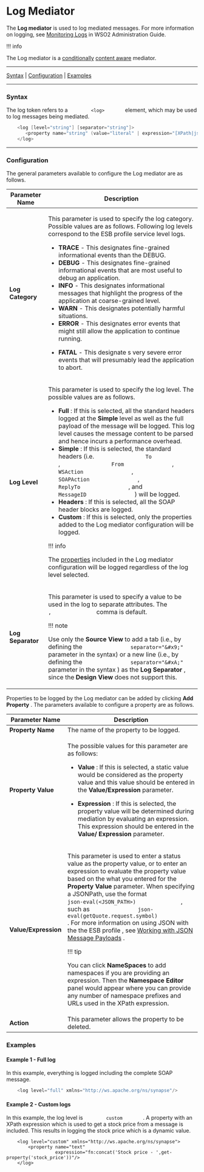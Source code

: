 # Log Mediator

The **Log mediator** is used to log mediated messages. For more
information on logging, see [Monitoring
Logs](https://docs.wso2.com/display/ADMIN44x/Monitoring+Logs) in WSO2
Administration Guide.

!!! info

The Log mediator is a
[conditionally](ESB-Mediators_119131045.html#ESBMediators-Content-awareness)
[content
aware](ESB-Mediators_119131045.html#ESBMediators-Content-awareness)
mediator.


------------------------------------------------------------------------

[Syntax](#LogMediator-Syntax) \|
[Configuration](#LogMediator-Configuration) \|
[Examples](#LogMediator-Examples)

------------------------------------------------------------------------

### Syntax

The log token refers to a `         <log>        ` element, which may be
used to log messages being mediated.

``` java
    <log [level="string"] [separator="string"]>
       <property name="string" (value="literal" | expression="[XPath|json-eval(JSON Path)]")/>*
    </log>
```

------------------------------------------------------------------------

### Configuration

The general parameters available to configure the Log mediator are as
follows.

<table>
<thead>
<tr class="header">
<th>Parameter Name</th>
<th>Description</th>
</tr>
</thead>
<tbody>
<tr class="odd">
<td><strong>Log Category</strong></td>
<td><p>This parameter is used to specify the log category. Possible values are as follows. Following log levels correspond to the ESB profile service level logs.</p>
<ul>
<li><strong>TRACE</strong> - This designates fine-grained informational events than the DEBUG.</li>
<li><strong>DEBUG</strong> - This designates fine-grained informational events that are most useful to debug an application.</li>
<li><strong>INFO</strong> - This designates informational messages that highlight the progress of the application at coarse-grained level.</li>
<li><strong>WARN</strong> - This designates potentially harmful situations.</li>
<li><strong>ERROR</strong> - This designates error events that might still allow the application to continue running.</li>
<li><p><strong>FATAL</strong> - This designate s very severe error events that will presumably lead the application to abort.</p></li>
</ul></td>
</tr>
<tr class="even">
<td><div class="content-wrapper">
<p><strong>Log Level</strong></p>
</div></td>
<td><div class="content-wrapper">
<p>This parameter is used to specify the log level. The possible values are as follows.</p>
<ul>
<li><strong>Full</strong> : If this is selected, all the standard headers logged at the <strong>Simple</strong> level as well as the full payload of the message will be logged. This log level causes the message content to be parsed and hence incurs a performance overhead.</li>
<li><strong>Simple</strong> : If this is selected, the standard headers (i.e. <code>                To               </code> , <code>                From               </code> , <code>                WSAction               </code> , <code>                SOAPAction               </code> , <code>                ReplyTo               </code> , and <code>                MessageID               </code> ) will be logged.</li>
<li><strong>Headers</strong> : If this is selected, all the SOAP header blocks are logged.</li>
<li><strong>Custom</strong> : If this is selected, only the properties added to the Log mediator configuration will be logged.</li>
</ul>
!!! info
<p>The <a href="_Properties_Reference_">properties</a> included in the Log mediator configuration will be logged regardless of the log level selected.</p>

</div></td>
</tr>
<tr class="odd">
<td><strong>Log Separator</strong></td>
<td><div class="content-wrapper">
<p>This parameter is used to specify a value to be used in the log to separate attributes. The <code>               ,              </code> comma is default.</p>
!!! note
<p>Use only the <strong>Source View</strong> to add a tab (i.e., by defining the <code>               separator="&amp;#x9;"              </code> parameter in the syntax) or a new line (i.e., by defining the <code>               separator="&amp;#xA;"              </code> parameter in the syntax ) as the <strong>Log Separator</strong> , since the <strong>Design View</strong> does not support this.</p>

</div></td>
</tr>
</tbody>
</table>

Properties to be logged by the Log mediator can be added by clicking
**Add Property** . The parameters available to configure a property are
as follows.

<table>
<thead>
<tr class="header">
<th>Parameter Name</th>
<th>Description</th>
</tr>
</thead>
<tbody>
<tr class="odd">
<td><strong>Property Name</strong></td>
<td>The name of the property to be logged.</td>
</tr>
<tr class="even">
<td><strong>Property Value</strong></td>
<td><p>The possible values for this parameter are as follows:</p>
<ul>
<li><strong>Value</strong> : If this is selected, a static value would be considered as the property value and this value should be entered in the <strong>Value/Expression</strong> parameter.</li>
<li><p><strong>Expression</strong> : If this is selected, the property value will be determined during mediation by evaluating an expression. This expression should be entered in the <strong>Value/</strong> <strong>Expression</strong> parameter.</p></li>
</ul></td>
</tr>
<tr class="odd">
<td><strong>Value/Expression</strong></td>
<td><div class="content-wrapper">
<p>This parameter is used to enter a status value as the property value, or to enter an expression to evaluate the property value based on the what you entered for the <strong>Property Value</strong> parameter. When specifying a JSONPath, use the format <code>               json-eval(&lt;JSON_PATH&gt;)              </code> , such as <code>               json-eval(getQuote.request.symbol)              </code> . For more information on using JSON with the the ESB profile , see <a href="https://docs.wso2.com/display/EI650/Working+with+JSON+Message+Payloads">Working with JSON Message Payloads</a> .</p>
!!! tip
<p>You can click <strong>NameSpaces</strong> to add namespaces if you are providing an expression. Then the <strong>Namespace Editor</strong> panel would appear where you can provide any number of namespace prefixes and URLs used in the XPath expression.</p>

</div></td>
</tr>
<tr class="even">
<td><strong>Action</strong></td>
<td>This parameter allows the property to be deleted.</td>
</tr>
</tbody>
</table>

  

### Examples

#### Example 1 - Full log

In this example, everything is logged including the complete SOAP
message.

``` java
    <log level="full" xmlns="http://ws.apache.org/ns/synapse"/>
```

#### Example 2 - Custom logs

In this example, the log level is `         custom        ` . A property
with an XPath expression which is used to get a stock price from a
message is included. This results in logging the stock price which is a
dynamic value.

``` html/xml
    <log level="custom" xmlns="http://ws.apache.org/ns/synapse">
        <property name="text"
                  expression="fn:concat('Stock price - ',get-property('stock_price'))"/>
    </log>
```
